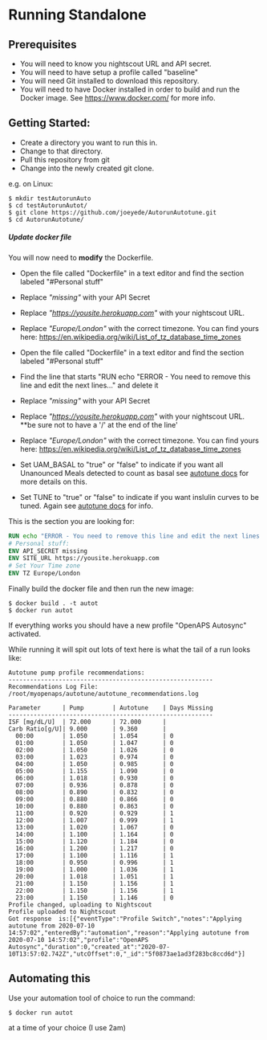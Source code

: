 # Running Standalone

## Prerequisites
- You will need to know you nightscout URL and API secret. 
- You will need to have setup a profile called "baseline" 
- You will need Git installed to download this repository. 
- You will need to have Docker installed in order to build and run the Docker image.  See https://www.docker.com/ for more info.

## Getting Started:
- Create a directory you want to run this in. 
- Change to that directory. 
- Pull this repository from git
- Change into the newly created git clone.

e.g. on Linux:
```shell script
$ mkdir testAutorunAuto
$ cd testAutorunAutot/
$ git clone https://github.com/joeyede/AutorunAutotune.git
$ cd AutorunAutotune/
````

##### Update docker file

You will now need to **modify** the Dockerfile.

 - Open the file called "Dockerfile" in a text editor and find the section labeled "#Personal stuff"
 - Replace *"missing"* with your API Secret
 - Replace *"https://yousite.herokuapp.com"* with your nightscout URL.
 - Replace *"Europe/London"* with the correct timezone.  You can find yours here: https://en.wikipedia.org/wiki/List_of_tz_database_time_zones

 - Open the file called "Dockerfile" in a text editor and find the section labeled "#Personal stuff"
 - Find the line that starts "RUN echo "ERROR - You need to remove this line and edit the next lines..." and delete it
 - Replace *"missing"* with your API Secret
 - Replace *"https://yousite.herokuapp.com"* with your nightscout URL.  **be sure not to have a '/' at the end of the line'
 - Replace *"Europe/London"* with the correct timezone.  You can find yours here: https://en.wikipedia.org/wiki/List_of_tz_database_time_zones
 - Set UAM_BASAL to "true" or "false" to indicate if you want all Unanounced Meals detected to count as basal see [autotune docs](https://openaps.readthedocs.io/en/latest/docs/Customize-Iterate/autotune.html) for more details on this. 
 - Set TUNE to "true" or "false" to indicate if you want inslulin curves to be tuned. Again see [autotune docs](https://openaps.readthedocs.io/en/latest/docs/Customize-Iterate/autotune.html) for info. 


This is the section you are looking for: 
```dockerfile
RUN echo "ERROR - You need to remove this line and edit the next lines with your personal API Secret and site URL; whether you want UAM counted as Basal; and whether to tune the insulin curve" ; exit 1
# Personal stuff:
ENV API_SECRET missing
ENV SITE_URL https://yousite.herokuapp.com
# Set Your Time zone
ENV TZ Europe/London  
```
Finally build the docker file and then run the new image:

```shell script
$ docker build . -t autot
$ docker run autot
```

If everything works you should have a new profile "OpenAPS Autosync" activated.

While running it will spit out lots of text here is what the tail of a run looks like:

```text
Autotune pump profile recommendations:
---------------------------------------------------------
Recommendations Log File: /root/myopenaps/autotune/autotune_recommendations.log

Parameter      | Pump        | Autotune    | Days Missing
---------------------------------------------------------
ISF [mg/dL/U]  | 72.000      | 72.000      |
Carb Ratio[g/U]| 9.000       | 9.360       |
  00:00        | 1.050       | 1.054       | 0           
  01:00        | 1.050       | 1.047       | 0           
  02:00        | 1.050       | 1.026       | 0           
  03:00        | 1.023       | 0.974       | 0           
  04:00        | 1.050       | 0.985       | 0           
  05:00        | 1.155       | 1.090       | 0           
  06:00        | 1.018       | 0.930       | 0           
  07:00        | 0.936       | 0.878       | 0           
  08:00        | 0.890       | 0.832       | 0           
  09:00        | 0.880       | 0.866       | 0           
  10:00        | 0.880       | 0.863       | 0           
  11:00        | 0.920       | 0.929       | 1           
  12:00        | 1.007       | 0.999       | 1           
  13:00        | 1.020       | 1.067       | 0           
  14:00        | 1.100       | 1.164       | 0           
  15:00        | 1.120       | 1.184       | 0           
  16:00        | 1.200       | 1.217       | 0           
  17:00        | 1.100       | 1.116       | 1           
  18:00        | 0.950       | 0.996       | 1           
  19:00        | 1.000       | 1.036       | 1           
  20:00        | 1.018       | 1.051       | 1           
  21:00        | 1.150       | 1.156       | 1           
  22:00        | 1.150       | 1.156       | 1           
  23:00        | 1.150       | 1.146       | 0           
Profile changed, uploading to Nightscout
Profile uploaded to Nightscout
Got response  is:[{"eventType":"Profile Switch","notes":"Applying autotune from 2020-07-10 14:57:02","enteredBy":"automation","reason":"Applying autotune from 2020-07-10 14:57:02","profile":"OpenAPS Autosync","duration":0,"created_at":"2020-07-10T13:57:02.742Z","utcOffset":0,"_id":"5f0873ae1ad3f283bc8ccd6d"}]
```

## Automating this
Use your automation tool of choice to run the command:
```shell script
$ docker run autot
```
at a time of your choice (I use 2am)
